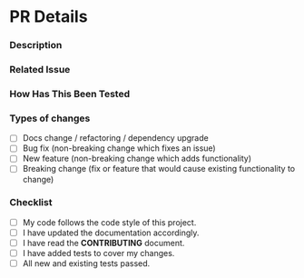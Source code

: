 # PR Details

<!--- 
Provide a general summary of your changes in the Title above
-->

### Description

<!--- 
Describe your changes in detail
-->

### Related Issue

<!--- 
This project only accepts pull requests related to open issues

If suggesting a new feature or change, please discuss it in an issue first

If fixing a bug, there should be an issue describing it with steps to reproduce

Please link to the issue here
-->

### How Has This Been Tested

<!--- 
Please describe in detail how you tested your changes and
see how your change affects other areas of the code, etc.
-->

### Types of changes

<!--- What types of changes does your code introduce? Put an `x` in all the boxes that apply: -->

- [ ] Docs change / refactoring / dependency upgrade
- [ ] Bug fix (non-breaking change which fixes an issue)
- [ ] New feature (non-breaking change which adds functionality)
- [ ] Breaking change (fix or feature that would cause existing functionality to change)

### Checklist

<!--- Go over all the following points, and put an `x` in all the boxes that apply. -->
<!--- If you're unsure about any of these, don't hesitate to ask. We're here to help! -->

- [ ] My code follows the code style of this project.
- [ ] I have updated the documentation accordingly.
- [ ] I have read the **CONTRIBUTING** document.
- [ ] I have added tests to cover my changes.
- [ ] All new and existing tests passed.
